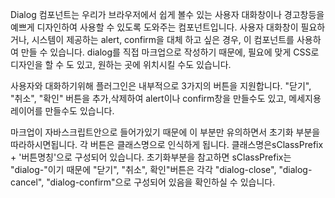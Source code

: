 Dialog 컴포넌트는 우리가 브라우저에서 쉽게 볼수 있는 사용자 대화창이나 경고창등을 예쁘게 디자인하여 사용할 수 있도록 도와주는 컴포넌트입니다. 사용자 대화창이 필요하거나, 시스템이 제공하는 alert, confirm을 대체 하고 싶은 경우, 이 컴포넌트를 사용하여 만들 수 있습니다. dialog를 직접 마크업으로 작성하기 때문에, 필요에 맞게 CSS로 디자인을 할 수 도 있고, 원하는 곳에 위치시킬 수도 있습니다. 

사용자와 대화하기위해 플러그인은 내부적으로 3가지의 버튼을 지원합니다. "닫기", "취소", "확인" 버튼을 추가,삭제하여 alert이나 confirm창을 만들수도 있고, 메세지용 레이어를 만들수도 있습니다. 

마크업이 자바스크립트안으로 들어가있기 때문에 이 부분만 유의하면서 초기화 부분을 따라하시면됩니다. 각 버튼은 클래스명으로 인식하게 됩니다. 클래스명은sClassPrefix + '버튼명칭'으로 구성되어 있습니다. 초기화부분을 참고하면 sClassPrefix는 "dialog-"이기 때문에 "닫기", "취소", 확인"버튼은 각각 "dialog-close", "dialog-cancel", "dialog-confirm"으로 구성되어 있음을 확인하실 수 있습니다.